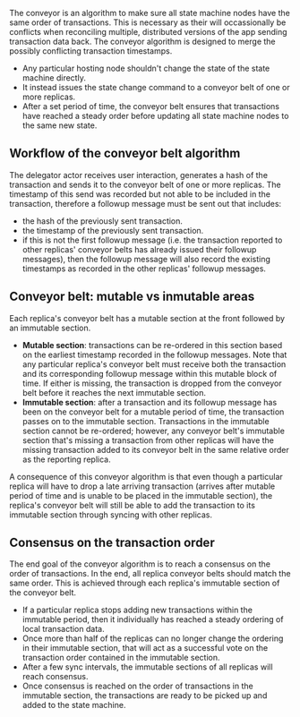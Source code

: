 The conveyor is an algorithm to make sure all state machine nodes have the same order of transactions. This is necessary as their will occassionally be conflicts when reconciling multiple, distributed versions of the app sending transaction data back. The conveyor algorithm is designed to merge the possibly conflicting transaction timestamps.

- Any particular hosting node shouldn't change the state of the state machine directly.
- It instead issues the state change command to a conveyor belt of one or more replicas.
- After a set period of time, the conveyor belt ensures that transactions have reached a steady order before updating all state machine nodes to the same new state.

## Workflow of the conveyor belt algorithm

The delegator actor receives user interaction, generates a hash of the transaction and sends it to the conveyor belt of one or more replicas. The timestamp of this send was recorded but not able to be included in the transaction, therefore a followup message must be sent out that includes:

- the hash of the previously sent transaction.
- the timestamp of the previously sent transaction.
- if this is not the first followup message (i.e. the transaction reported to other replicas' conveyor belts has already issued their followup messages), then the followup message will also record the existing timestamps as recorded in the other replicas' followup messages.

## Conveyor belt: mutable vs inmutable areas

Each replica's conveyor belt has a mutable section at the front followed by an immutable section.

- **Mutable section**: transactions can be re-ordered in this section based on the earliest timestamp recorded in the followup messages. Note that any particular replica's conveyor belt must receive both the transaction and its corresponding followup message within this mutable block of time. If either is missing, the transaction is dropped from the conveyor belt before it reaches the next immutable section.
- **Immutable section**: after a transaction and its followup message has been on the conveyor belt for a mutable period of time, the transaction passes on to the immutable section. Transactions in the immutable section cannot be re-ordered; however, any conveyor belt's immutable section that's missing a transaction from other replicas will have the missing transaction added to its conveyor belt in the same relative order as the reporting replica.

A consequence of this conveyor algorithm is that even though a particular replica will have to drop a late arriving transaction (arrives after mutable period of time and is unable to be placed in the immutable section), the replica's conveyor belt will still be able to add the transaction to its immutable section through syncing with other replicas.

## Consensus on the transaction order

The end goal of the conveyor algorithm is to reach a consensus on the order of transactions. In the end, all replica conveyor belts should match the same order. This is achieved through each replica's immutable section of the conveyor belt. 

- If a particular replica stops adding new transactions within the immutable period, then it individually has reached a steady ordering of local transaction data.
- Once more than half of the replicas can no longer change the ordering in their immutable section, that will act as a successful vote on the transaction order contained in the immutable section.
- After a few sync intervals, the immutable sections of all replicas will reach consensus.
- Once consensus is reached on the order of transactions in the immutable section, the transactions are ready to be picked up and added to the state machine.
